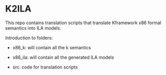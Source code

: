 # K2ILA
This repo contains translation scripts that translate Kframework x86 formal semantics into ILA models. 

Introduction to folders:

* x86_k: will contain all the k semantics

* x86\_ila: will contain all the generated ILA models

* src: code for translation scripts
